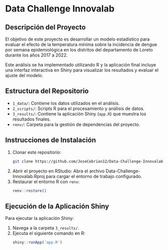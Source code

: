 # Data Challenge Innovalab

## Descripción del Proyecto
El objetivo de este proyecto es desarrollar un modelo estadístico para evaluar el efecto de la temperatura mínima sobre la incidencia de dengue por semana epidemiológica en los distritos del departamento de Loreto durante los años 2017 a 2022.

Este análisis se ha implementado utilizando R y la aplicación final incluye una interfaz interactiva en Shiny para visualizar los resultados y evaluar el ajuste del modelo.

## Estructura del Repositorio

- `1_data/`: Contiene los datos utilizados en el análisis.
- `2_scripts/`: Scripts R para el procesamiento y análisis de datos.
- `3_results/`: Contiene la aplicación Shiny (`app.R`) que muestra los resultados finales.
- `renv/`: Carpeta para la gestión de dependencias del proyecto.

## Instrucciones de Instalación

1. Clonar este repositorio:
   ```bash
   git clone https://github.com/JoseCebrian12/Data-Challenge-Innovalab
   ```
2. Abrir el proyecto en RStudio:
Abra el archivo Data-Challenge-Innovalab.Rproj para cargar el entorno de trabajo configurado.
3. Restaurar el entorno R con `renv`:
   ```r
   renv::restore()
   ```
## Ejecución de la Aplicación Shiny

Para ejecutar la aplicación Shiny:

1. Navega a la carpeta `3_results/`.
2. Ejecuta el siguiente comando en R:
   ``` r
   shiny::runApp('app.R')
   ```
